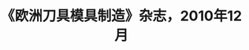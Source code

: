 ---
link: ""
title: "《欧洲刀具模具制造》杂志，2010年12月"
description: ""
publishDate: ""
preview: ""
home: ""
summary: "工业机器人在调试、修整、抛光和焊接等车间工作的自动化以及通过单一零件设置执行的原型设计、加工和水射流切割中的应用日益广泛。然而，缺乏适合的编程解决方案使制造商在工作场所而非生产线任务中采用机器人技术遭遇瓶颈。Jabez科技Robotmaster CAD/CAM软件的问世打破了瓶颈，Intercam S.A.公司是Robotmaster CAD/CAM软件的现任欧洲经销商。"
application: ""
industry: ""
article: "机器人编程专用CAD/CAM软件支持机器人的车间集成"
articleImagePath: "/assets/images/success/etmm_dec2010.jpg"
articleUrl: "https://www.robotmaster.com/assets/data/pdf/ETMM_dec2010.pdf"
language: "zh"
---
